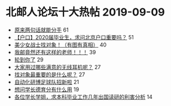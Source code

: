 # 北邮人论坛十大热帖 2019-09-09

- [原来两句话就能分手](https://bbs.byr.cn/article/Talking/6146711) 61
- [【户口】2020届毕业生，求问北京户口重要吗？](https://bbs.byr.cn/article/Job/2046528) 51
- [美少女战士找对象！（有图有真相）](https://bbs.byr.cn/article/Friends/1936555) 40
- [我邮竟然还有这样的老师！！！](https://bbs.byr.cn/article/Picture/3248149) 39
- [轮到你了](https://bbs.byr.cn/article/TV/182838) 29
- [大家用过哪些满意的无线耳机呢？](https://bbs.byr.cn/article/DigiLife/308871) 27
- [找对象最重要的是什么呢？](https://bbs.byr.cn/article/Feeling/3120996) 27
- [自动化研博足球队招新啦](https://bbs.byr.cn/article/Football/810047440) 21
- [想问学长德育分有什么用](https://bbs.byr.cn/article/AimGraduate/1173857) 19
- [各位学长学姐，求本科毕业工作几年出国读研的利害分析](https://bbs.byr.cn/article/GoAbroad/366440) 14


